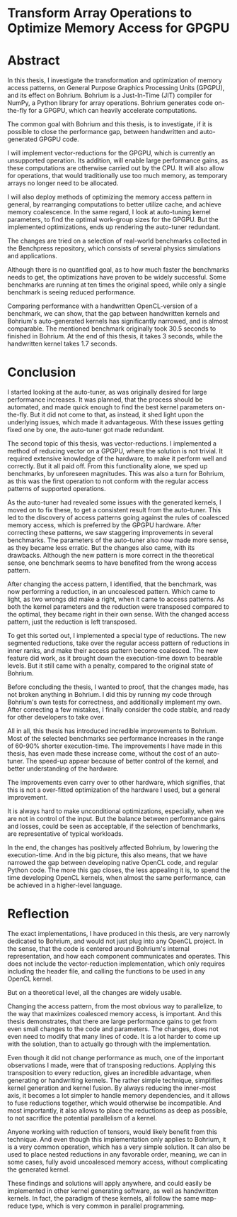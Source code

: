 # Transform Array Operations to Optimize Memory Access for GPGPU

Abstract
========
In this thesis, I investigate the transformation and optimization of memory access patterns, on General Purpose Graphics Processing Units (GPGPU), and its effect on Bohrium. Bohrium is a Just-In-Time (JIT) compiler for NumPy, a Python library for array operations. Bohrium generates code on-the-fly for a GPGPU, which can heavily accelerate computations.

The common goal with Bohrium and this thesis, is to investigate, if it is possible to close the performance gap, between handwritten and auto-generated GPGPU code.


I will implement vector-reductions for the GPGPU, which is currently an unsupported operation. Its addition, will enable large performance gains, as these computations are otherwise carried out by the CPU. It will also allow for operations, that would traditionally use too much memory, as temporary arrays no longer need to be allocated.

I will also deploy methods of optimizing the memory access pattern in general, by rearranging computations to better utilize cache, and achieve memory coalescence. In the same regard, I look at auto-tuning kernel parameters, to find the optimal work-group sizes for the GPGPU. But the implemented optimizations, ends up rendering the auto-tuner redundant.

The changes are tried on a selection of real-world benchmarks collected in the Benchpress repository, which consists of several physics simulations and applications.

Although there is no quantified goal, as to how much faster the benchmarks needs to get, the optimizations have proven to be widely successful. Some benchmarks are running at ten times the original speed, while only a single benchmark is seeing reduced performance.

Comparing performance with a handwritten OpenCL-version of a benchmark, we can show, that the gap between handwritten kernels and Bohrium's auto-generated kernels has significantly narrowed, and is almost comparable. The mentioned benchmark originally took 30.5 seconds to finished in Bohrium. At the end of this thesis, it takes 3 seconds, while the handwritten kernel takes 1.7 seconds.

Conclusion
==========
I started looking at the auto-tuner, as was originally desired for large performance increases. It was planned, that the process should be automated, and made quick enough to find the best kernel parameters on-the-fly. But it did not come to that, as instead, it shed light upon the underlying issues, which made it advantageous. With these issues getting fixed one by one, the auto-tuner got made redundant.


The second topic of this thesis, was vector-reductions. I implemented a method of reducing vector on a GPGPU, where the solution is not trivial. It required extensive knowledge of the hardware, to make it perform well and correctly. But it all paid off. From this functionality alone, we sped up benchmarks, by unforeseen magnitudes. This was also a turn for Bohrium, as this was the first operation to not conform with the regular access patterns of supported operations.


As the auto-tuner had revealed some issues with the generated kernels, I moved on to fix these, to get a consistent result from the auto-tuner. This led to the discovery of access patterns going against the rules of coalesced memory access, which is preferred by the GPGPU hardware. After correcting these patterns, we saw staggering improvements in several benchmarks. The parameters of the auto-tuner also now made more sense, as they became less erratic. But the changes also came, with its drawbacks. Although the new pattern is more correct in the theoretical sense, one benchmark seems to have benefited from the wrong access pattern.


After changing the access pattern, I identified, that the benchmark, was now performing a reduction, in an uncoalesced pattern. Which came to light, as two wrongs did make a right, when it came to access patterns. As both the kernel parameters and the reduction were transposed compared to the optimal, they became right in their own sense. With the changed access pattern, just the reduction is left transposed.


To get this sorted out, I implemented a special type of reductions. The new segmented reductions, take over the regular access pattern of reductions in inner ranks, and make their access pattern become coalesced. The new feature did work, as it brought down the execution-time down to bearable levels. But it still came with a penalty, compared to the original state of Bohrium.


Before concluding the thesis, I wanted to proof, that the changes made, has not broken anything in Bohrium. I did this by running my code through Bohrium's own tests for correctness, and additionally implement my own. After correcting a few mistakes, I finally consider the code stable, and ready for other developers to take over.


All in all, this thesis has introduced incredible improvements to Bohrium. Most of the selected benchmarks see performance increases in the range of 60-90% shorter execution-time. The improvements I have made in this thesis, has even made these increase come, without the cost of an auto-tuner. The speed-up appear because of better control of the kernel, and better understanding of the hardware.


The improvements even carry over to other hardware, which signifies, that this is not a over-fitted optimization of the hardware I used, but a general improvement.

It is always hard to make unconditional optimizations, especially, when we are not in control of the input. But the balance between performance gains and losses, could be seen as acceptable, if the selection of benchmarks, are representative of typical workloads.

In the end, the changes has positively affected Bohrium, by lowering the execution-time. And in the big picture, this also means, that we have narrowed the gap between developing native OpenCL code, and regular Python code. The more this gap closes, the less appealing it is, to spend the time developing OpenCL kernels, when almost the same performance, can be achieved in a higher-level language.


Reflection
==========
The exact implementations, I have produced in this thesis, are very narrowly dedicated to Bohrium, and would not just plug into any OpenCL project. In the sense, that the code is centered around Bohrium's internal representation, and how each component communicates and operates. This does not include the vector-reduction implementation, which only requires including the header file, and calling the functions to be used in any OpenCL kernel.

But on a theoretical level, all the changes are widely usable.

Changing the access pattern, from the most obvious way to parallelize, to the way that maximizes coalesced memory access, is important. And this thesis demonstrates, that there are large performance gains to get from even small changes to the code and parameters. The changes, does not even need to modify that many lines of code. It is a lot harder to come up with the solution, than to actually go through with the implementation.

Even though it did not change performance as much, one of the important observations I made, were that of transposing reductions. Applying this transposition to every reduction, gives an incredible advantage, when generating or handwriting kernels. The rather simple technique, simplifies kernel generation and kernel fusion. By always reducing the inner-most axis, it becomes a lot simpler to handle memory dependencies, and it allows to fuse reductions together, which would otherwise be incompatible. And most importantly, it also allows to place the reductions as deep as possible, to not sacrifice the potential parallelism of a kernel.

Anyone working with reduction of tensors, would likely benefit from this technique. And even though this implementation only applies to Bohrium, it is a very common operation, which has a very simple solution. It can also be used to place nested reductions in any favorable order, meaning, we can in some cases, fully avoid uncoalesced memory access, without complicating the generated kernel.

These findings and solutions will apply anywhere, and could easily be implemented in other kernel generating software, as well as handwritten kernels. In fact, the paradigm of these kernels, all follow the same map-reduce type, which is very common in parallel programming.
